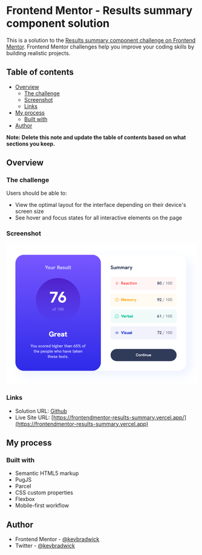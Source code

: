 # Frontend Mentor - Results summary component solution

This is a solution to the [Results summary component challenge on Frontend Mentor](https://www.frontendmentor.io/challenges/results-summary-component-CE_K6s0maV). Frontend Mentor challenges help you improve your coding skills by building realistic projects.

## Table of contents

- [Overview](#overview)
  - [The challenge](#the-challenge)
  - [Screenshot](#screenshot)
  - [Links](#links)
- [My process](#my-process)
  - [Built with](#built-with)
- [Author](#author)

**Note: Delete this note and update the table of contents based on what sections you keep.**

## Overview

### The challenge

Users should be able to:

- View the optimal layout for the interface depending on their device's screen size
- See hover and focus states for all interactive elements on the page

### Screenshot

![](./finished-screenshot.png)

### Links

- Solution URL: [Github](https://github.com/kevbradwick/frontendmentor/tree/results-summary-component)
- Live Site URL: [https://frontendmentor-results-summary.vercel.app/](https://frontendmentor-results-summary.vercel.app)

## My process

### Built with

- Semantic HTML5 markup
- PugJS
- Parcel
- CSS custom properties
- Flexbox
- Mobile-first workflow

## Author

- Frontend Mentor - [@kevbradwick](https://www.frontendmentor.io/profile/kevbradwick)
- Twitter - [@kevbradwick](https://www.twitter.com/kevbradwick)
